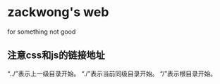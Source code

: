 # zackwong's web
for something not good
## 注意css和js的链接地址
“../”表示上一级目录开始。
“./”表示当前同级目录开始。
“/”表示根目录开始。
